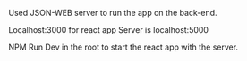 Used JSON-WEB server to run the app on the back-end. 

Localhost:3000 for react app
Server is localhost:5000

NPM Run Dev in the root to start the react app with the server. 
